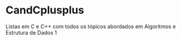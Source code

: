# CandCplusplus
Listas em C e C++ com todos os tópicos abordados em Algoritmos e Estrutura de Dados 1

